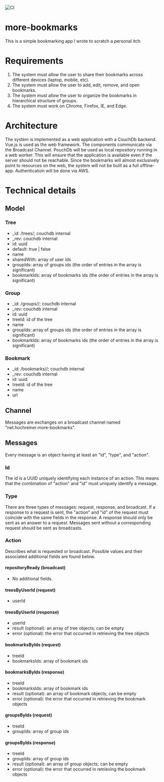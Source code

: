 ![CI](https://github.com/hannes-hochreiner/more-bookmarks/workflows/CI/badge.svg)
# more-bookmarks

This is a simple bookmarking app I wrote to scratch a personal itch.

# Requirements

  1) The system must allow the user to share their bookmarks across different devices (laptop, mobile, etc).
  2) The system must allow the user to add, edit, remove, and open bookmarks.
  3) The system must allow the user to organize the bookmarks in hierarchical structure of groups.
  4) The system must work on Chrome, Firefox, IE, and Edge.

# Architecture

The system is implemented as a web application with a CouchDb backend.
Vue.js is used as the web framework.
The components communicate via the Broadcast Channel.
PouchDb will be used as local repository running in a web worker.
This will ensure that the application is available even if the server should not be reachable.
Since the bookmarks will almost exclusively point to resources on the web, the system will not be built as a full offline-app.
Authentication will be done via AWS.

# Technical details

## Model

### Tree

  * _id: /trees/<uuid>; couchdb internal
  * _rev: couchdb internal
  * id: uuid
  * default: true | false
  * name
  * sharedWith: array of user ids
  * groupIds: array of groups ids (the order of entries in the array is significant)
  * bookmarkIds: array of bookmarks ids (the order of entries in the array is significant)

### Group

  * _id: /groups/<tree id>/<uuid>; couchdb internal
  * _rev: couchdb internal
  * id: uuid
  * treeId: id of the tree
  * name
  * groupIds: array of groups ids (the order of entries in the array is significant)
  * bookmarkIds: array of bookmarks ids (the order of entries in the array is significant)
  
### Bookmark

  * _id: /bookmarks/<tree id>/<uuid>; couchdb internal
  * _rev: couchdb internal
  * id: uuid
  * treeId: id of the tree
  * name
  * url

## Channel

Messages are exchanges on a broadcast channel named "net.hochreiner.more-bookmarks".

## Messages

Every message is an object having at least an "id", "type", and "action".

### Id

The id is a UUID uniquely identifying each instance of an action.
This means that the combination of "action" and "id" must uniquely identify a message.

### Type

There are three types of messages: request, response, and broadcast.
If a response to a request is sent, the "action" and "id" of the request must coincide with the same fields in the response.
A response should only be sent as an answer to a request.
Messages sent without a corresponding request should be sent as broadcasts.

### Action

Describes what is requested or broadcast.
Possible values and their associated additional fields are found below.

#### repositoryReady (broadcast)

  * No additional fields.

#### treesByUserId (request)

  * userId

#### treesByUserId (response)

  * userId
  * result (optional): an array of tree objects; can be empty
  * error (optional): the error that occurred in retrieving the tree objects

#### bookmarksByIds (request)

  * treeId
  * bookmarksIds: array of bookmark ids

#### bookmarksByIds (response)

  * treeId
  * bookmarksIds: array of bookmark ids
  * result (optional): an array of bookmark objects; can be empty
  * error (optional): the error that occurred in retrieving the bookmark objects

#### groupsByIds (request)

  * treeId
  * groupIds: array of group ids

#### groupsByIds (response)

  * treeId
  * groupIds: array of group ids
  * result (optional): an array of group objects; can be empty
  * error (optional): the error that occurred in retrieving the bookmark objects
